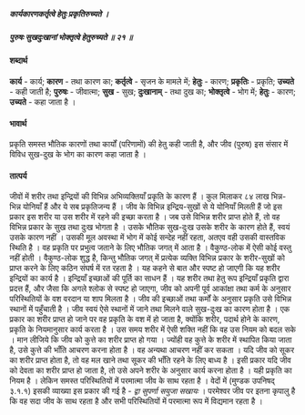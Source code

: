 ##### कार्यकारणकर्तृत्वे हेतुः प्रकृतिरुच्यते ।
##### पुरुषः सुखदुःखानां भोक्तृत्वे हेतुरुच्यते ॥ २१ ॥

#### शब्दार्थ

**कार्य** - कार्य; **कारण** - तथा कारण का; **कर्तृत्वे** - सृजन के मामले में; **हेतुः** - कारण; **प्रकृतिः** - प्रकृति; **उच्यते** - कही जाती है; **पुरुषः** - जीवात्मा; **सुख** - सुख; **दुःखानाम्** - तथा दुख का; **भोक्तृत्वे** - भोग में; **हेतुः** - कारण; **उच्यते** - कहा जाता है ।

#### भावार्थ

प्रकृति समस्त भौतिक कारणों तथा कार्यों (परिणामों) की हेतु कही जाती है, और जीव (पुरुष) इस संसार में विविध सुख-दुख के भोग का कारण कहा जाता है ।

#### तात्पर्य

जीवों में शरीर तथा इन्द्रियों की विभिन्न अभिव्यक्तियाँ प्रकृति के कारण हैं । कुल मिलाकर ८४ लाख भिन्न-भिन्न योनियाँ हैं और ये सब प्रकृतिजन्य हैं । जीव के विभिन्न इन्द्रिय-सुखों से ये योनियाँ मिलती हैं जो इस प्रकार इस शरीर या उस शरीर में रहने की इच्छा करता है । जब उसे विभिन्न शरीर प्राप्त होते हैं, तो वह विभिन्न प्रकार के सुख तथा दुःख भोगता है । उसके भौतिक सुख-दुःख उसके शरीर के कारण होते हैं, स्वयं उसके कारण नहीं । उसकी मूल अवस्था में भोग में कोई सन्देह नहीं रहता, अतएव वही उसकी वास्तविक स्थिति है । वह प्रकृति पर प्रभुत्व जताने के लिए भौतिक जगत् में आता है । वैकुण्ठ-लोक में ऐसी कोई वस्तु नहीं होती । वैकुण्ठ-लोक शुद्ध है, किन्तु भौतिक जगत् में प्रत्येक व्यक्ति विभिन्न प्रकार के शरीर-सुखों को प्राप्त करने के लिए कठिन संघर्ष में रत रहता है । यह कहने से बात और स्पष्ट हो जाएगी कि यह शरीर इन्द्रियों का कार्य है । इन्द्रियाँ इच्छाओं की पूर्ति का साधन हैं । यह शरीर तथा हेतु रूप इन्द्रियाँ प्रकृति द्वारा प्रदत्त हैं, और जैसा कि अगले श्लोक से स्पष्ट हो जाएगा, जीव को अपनी पूर्व आकांक्षा तथा कर्म के अनुसार परिस्थितियों के वश वरदान या शाप मिलता है । जीव की इच्छाओं तथा कर्मों के अनुसार प्रकृति उसे विभिन्न स्थानों में पहुँचाती है । जीव स्वयं ऐसे स्थानों में जाने तथा मिलने वाले सुख-दुःख का कारण होता है । एक प्रकार का शरीर प्राप्त हो जाने पर वह प्रकृति के वश में हो जाता है, क्योंकि शरीर, पदार्थ होने के कारण, प्रकृति के नियमानुसार कार्य करता है । उस समय शरीर में ऐसी शक्ति नहीं कि वह उस नियम को बदल सके । मान लीजिये कि जीव को कुत्ते का शरीर प्राप्त हो गया । ज्योंही वह कुत्ते के शरीर में स्थापित किया जाता है, उसे कुत्ते की भाँति आचरण करना होता है । वह अन्यथा आचरण नहीं कर सकता । यदि जीव को सूकर का शरीर प्राप्त होता है, तो वह मल खाने तथा सूकर की भाँति रहने के लिए बाध्य है । इसी प्रकार यदि जीव को देवता का शरीर प्राप्त हो जाता है, तो उसे अपने शरीर के अनुसार कार्य करना होता है । यही प्रकृति का नियम है । लेकिन समस्त परिस्थितियों में परमात्मा जीव के साथ रहता है । वेदों में (मुण्डक उपनिषद् ३.१.१) इसकी व्याख्या इस प्रकार की गई है - *द्वा सुपर्णा सयुजा सखायः* । परमेश्वर जीव पर इतना कृपालु है कि वह सदा जीव के साथ रहता है और सभी परिस्थितियों में परमात्मा रूप में विद्यमान रहता है ।